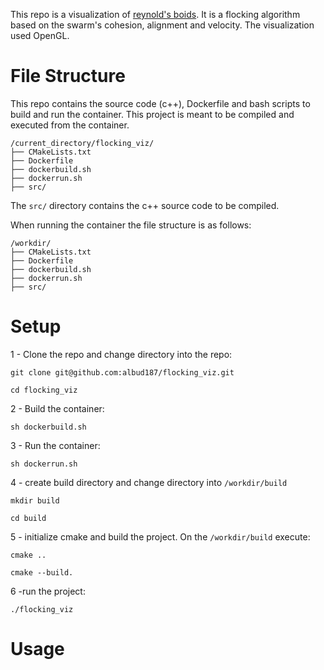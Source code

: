 This repo is a visualization of [reynold's boids](https://en.wikipedia.org/wiki/Boids). It is a flocking algorithm based on the swarm's cohesion, alignment and velocity. The visualization used OpenGL.


# File Structure
This repo contains the source code (c++), Dockerfile and bash scripts to build and run the container. This project is meant to be compiled and executed from the container.

```
/current_directory/flocking_viz/
├── CMakeLists.txt
├── Dockerfile
├── dockerbuild.sh
├── dockerrun.sh
├── src/
```
The `src/` directory contains the c++ source code to be compiled.

When running the container the file structure is as follows:
```
/workdir/
├── CMakeLists.txt
├── Dockerfile
├── dockerbuild.sh
├── dockerrun.sh
├── src/
```


# Setup

1 - Clone the repo and change directory into the repo:
```
git clone git@github.com:albud187/flocking_viz.git
```

```
cd flocking_viz
```

2 - Build the container:
```
sh dockerbuild.sh
```

3 - Run the container:
```
sh dockerrun.sh
```

4 - create build directory and change directory into `/workdir/build`

```
mkdir build
```

```
cd build
```

5 - initialize cmake and build the project. On the `/workdir/build` execute:

```
cmake ..
```

```
cmake --build.
```

6 -run the project:

```
./flocking_viz
```

# Usage



